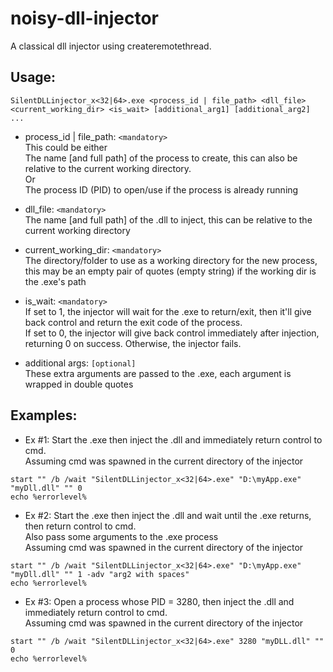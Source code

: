 # noisy-dll-injector
A classical dll injector using createremotethread.  

## Usage:  
```batch
SilentDLLinjector_x<32|64>.exe <process_id | file_path> <dll_file> <current_working_dir> <is_wait> [additional_arg1] [additional_arg2] ...
```
*   process_id | file_path: `<mandatory>`  
      This could be either  
      The name [and full path] of the process to create, this can also be relative to the current working directory.  
      Or  
      The process ID (PID) to open/use if the process is already running  

*   dll_file: `<mandatory>`  
      The name [and full path] of the .dll to inject, this can be relative to the current working directory

*   current_working_dir: `<mandatory>`  
      The directory/folder to use as a working directory for the new process,  
      this may be an empty pair of quotes (empty string) if the working dir is the .exe's path

*   is_wait: `<mandatory>`  
      If set to 1, the injector will wait for the .exe to return/exit, then it'll give back control and return the exit code of the process.  
      If set to 0, the injector will give back control immediately after injection, returning 0 on success.
      Otherwise, the injector fails.

*   additional args: `[optional]`  
      These extra arguments are passed to the .exe, each argument is wrapped in double quotes


## Examples:
* Ex #1: Start the .exe then inject the .dll and immediately return control to cmd.  
  Assuming cmd was spawned in the current directory of the injector  
```batch
start "" /b /wait "SilentDLLinjector_x<32|64>.exe" "D:\myApp.exe" "myDll.dll" "" 0
echo %errorlevel%
```

* Ex #2: Start the .exe then inject the .dll and wait until the .exe returns, then return control to cmd.  
  Also pass some arguments to the .exe process  
  Assuming cmd was spawned in the current directory of the injector  
```batch
start "" /b /wait "SilentDLLinjector_x<32|64>.exe" "D:\myApp.exe" "myDll.dll" "" 1 -adv "arg2 with spaces"
echo %errorlevel%
```

* Ex #3: Open a process whose PID = 3280, then inject the .dll and immediately return control to cmd.  
  Assuming cmd was spawned in the current directory of the injector  
```batch
start "" /b /wait "SilentDLLinjector_x<32|64>.exe" 3280 "myDLL.dll" "" 0
echo %errorlevel%
```
